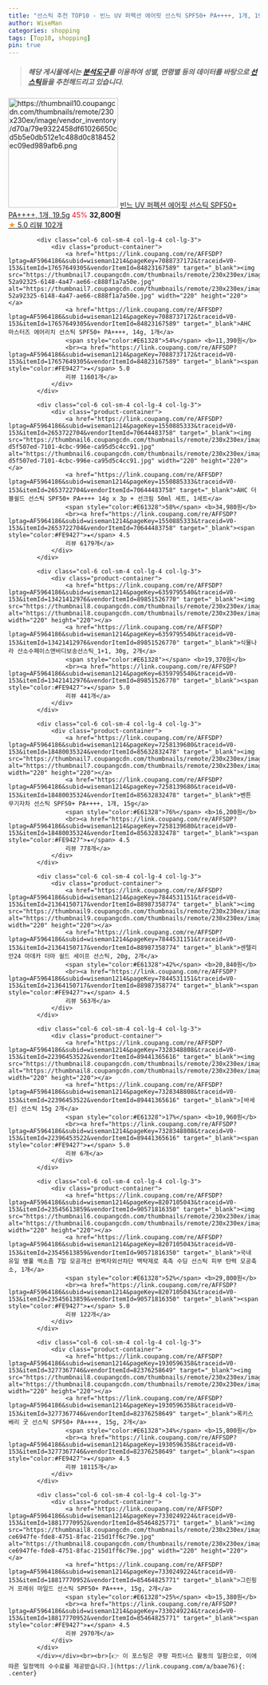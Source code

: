 ```yaml
---
title: "선스틱 추천 TOP10 - 빈느 UV 퍼펙션 에어핏 선스틱 SPF50+ PA++++, 1개, 19.5g"
author: WiseMan
categories: shopping
tags: [Top10, shopping]
pin: true
---
```


> ##### 해당 게시물에서는 [**분석도구**](https://itemscout.io/)를 이용하여 **성별**, **연령별** 등의 데이터를 바탕으로 [**선스틱**](https://link.coupang.com/a/baae76)들을 추천해드리고 있습니다.
<div class="container"><div class="row">
            <div class="col-6 col-sm-4 col-lg-4 col-lg-3">
                <div class="product-container">
                    <a href="https://link.coupang.com/re/AFFSDP?lptag=AF5964186&subid=wiseman1214&pageKey=8079315154&traceid=V0-153&itemId=22773412841&vendorItemId=89808488468" target="_blank"><img src="https://thumbnail10.coupangcdn.com/thumbnails/remote/230x230ex/image/vendor_inventory/d70a/79e9322458df61026650cd5b5e0db512e1c488d0c818452ec09ed989afb6.png" alt="https://thumbnail10.coupangcdn.com/thumbnails/remote/230x230ex/image/vendor_inventory/d70a/79e9322458df61026650cd5b5e0db512e1c488d0c818452ec09ed989afb6.png" width="220" height="220"></a>
                    <a href="https://link.coupang.com/re/AFFSDP?lptag=AF5964186&subid=wiseman1214&pageKey=8079315154&traceid=V0-153&itemId=22773412841&vendorItemId=89808488468" target="_blank">빈느 UV 퍼펙션 에어핏 선스틱 SPF50+ PA++++, 1개, 19.5g</a>
                    <span style="color:#E61328">45%</span> <b>32,800원</b>
                    <br><a href="https://link.coupang.com/re/AFFSDP?lptag=AF5964186&subid=wiseman1214&pageKey=8079315154&traceid=V0-153&itemId=22773412841&vendorItemId=89808488468" target="_blank"><span style="color:#FE9427">★</span> 5.0
                    리뷰 102개</a>
                </div>
            </div>
            
            <div class="col-6 col-sm-4 col-lg-4 col-lg-3">
                <div class="product-container">
                    <a href="https://link.coupang.com/re/AFFSDP?lptag=AF5964186&subid=wiseman1214&pageKey=7088737172&traceid=V0-153&itemId=17657649305&vendorItemId=84823167589" target="_blank"><img src="https://thumbnail7.coupangcdn.com/thumbnails/remote/230x230ex/image/retail/images/1173842603284835-52a92325-6148-4a47-ae66-c888f1a7a50e.jpg" alt="https://thumbnail7.coupangcdn.com/thumbnails/remote/230x230ex/image/retail/images/1173842603284835-52a92325-6148-4a47-ae66-c888f1a7a50e.jpg" width="220" height="220"></a>
                    <a href="https://link.coupang.com/re/AFFSDP?lptag=AF5964186&subid=wiseman1214&pageKey=7088737172&traceid=V0-153&itemId=17657649305&vendorItemId=84823167589" target="_blank">AHC 마스터즈 에어리치 선스틱 SPF50+ PA++++, 14g, 1개</a>
                    <span style="color:#E61328">54%</span> <b>11,390원</b>
                    <br><a href="https://link.coupang.com/re/AFFSDP?lptag=AF5964186&subid=wiseman1214&pageKey=7088737172&traceid=V0-153&itemId=17657649305&vendorItemId=84823167589" target="_blank"><span style="color:#FE9427">★</span> 5.0
                    리뷰 11601개</a>
                </div>
            </div>
            
            <div class="col-6 col-sm-4 col-lg-4 col-lg-3">
                <div class="product-container">
                    <a href="https://link.coupang.com/re/AFFSDP?lptag=AF5964186&subid=wiseman1214&pageKey=1550885333&traceid=V0-153&itemId=2653722704&vendorItemId=70644483758" target="_blank"><img src="https://thumbnail6.coupangcdn.com/thumbnails/remote/230x230ex/image/retail/images/4706636935525524-d5f507ed-7101-4cbc-996e-ca95d5c4cc91.jpg" alt="https://thumbnail6.coupangcdn.com/thumbnails/remote/230x230ex/image/retail/images/4706636935525524-d5f507ed-7101-4cbc-996e-ca95d5c4cc91.jpg" width="220" height="220"></a>
                    <a href="https://link.coupang.com/re/AFFSDP?lptag=AF5964186&subid=wiseman1214&pageKey=1550885333&traceid=V0-153&itemId=2653722704&vendorItemId=70644483758" target="_blank">AHC 더블쉴드 선스틱 SPF50+ PA++++ 14g x 3p + 선크림 50ml 세트, 1세트</a>
                    <span style="color:#E61328">58%</span> <b>34,980원</b>
                    <br><a href="https://link.coupang.com/re/AFFSDP?lptag=AF5964186&subid=wiseman1214&pageKey=1550885333&traceid=V0-153&itemId=2653722704&vendorItemId=70644483758" target="_blank"><span style="color:#FE9427">★</span> 4.5
                    리뷰 6179개</a>
                </div>
            </div>
            
            <div class="col-6 col-sm-4 col-lg-4 col-lg-3">
                <div class="product-container">
                    <a href="https://link.coupang.com/re/AFFSDP?lptag=AF5964186&subid=wiseman1214&pageKey=6359795540&traceid=V0-153&itemId=13421412976&vendorItemId=89851526770" target="_blank"><img src="https://thumbnail8.coupangcdn.com/thumbnails/remote/230x230ex/image/vendor_inventory/8357/cd408bdc253003fd122f20a086c4b2b2cab20908b6eecc82a64aac69447a.png" alt="https://thumbnail8.coupangcdn.com/thumbnails/remote/230x230ex/image/vendor_inventory/8357/cd408bdc253003fd122f20a086c4b2b2cab20908b6eecc82a64aac69447a.png" width="220" height="220"></a>
                    <a href="https://link.coupang.com/re/AFFSDP?lptag=AF5964186&subid=wiseman1214&pageKey=6359795540&traceid=V0-153&itemId=13421412976&vendorItemId=89851526770" target="_blank">식물나라 산소수페이스앤바디보송선스틱_1+1, 30g, 2개</a>
                    <span style="color:#E61328"></span> <b>19,370원</b>
                    <br><a href="https://link.coupang.com/re/AFFSDP?lptag=AF5964186&subid=wiseman1214&pageKey=6359795540&traceid=V0-153&itemId=13421412976&vendorItemId=89851526770" target="_blank"><span style="color:#FE9427">★</span> 5.0
                    리뷰 441개</a>
                </div>
            </div>
            
            <div class="col-6 col-sm-4 col-lg-4 col-lg-3">
                <div class="product-container">
                    <a href="https://link.coupang.com/re/AFFSDP?lptag=AF5964186&subid=wiseman1214&pageKey=7258139680&traceid=V0-153&itemId=18480035324&vendorItemId=85632832478" target="_blank"><img src="https://thumbnail7.coupangcdn.com/thumbnails/remote/230x230ex/image/vendor_inventory/7012/9752e63b98d2fb6d6428a4882d6ed18df0e3e184424542ca2951ed549fed.jpg" alt="https://thumbnail7.coupangcdn.com/thumbnails/remote/230x230ex/image/vendor_inventory/7012/9752e63b98d2fb6d6428a4882d6ed18df0e3e184424542ca2951ed549fed.jpg" width="220" height="220"></a>
                    <a href="https://link.coupang.com/re/AFFSDP?lptag=AF5964186&subid=wiseman1214&pageKey=7258139680&traceid=V0-153&itemId=18480035324&vendorItemId=85632832478" target="_blank">벤튼 무기자차 선스틱 SPF50+ PA++++, 1개, 15g</a>
                    <span style="color:#E61328">76%</span> <b>16,200원</b>
                    <br><a href="https://link.coupang.com/re/AFFSDP?lptag=AF5964186&subid=wiseman1214&pageKey=7258139680&traceid=V0-153&itemId=18480035324&vendorItemId=85632832478" target="_blank"><span style="color:#FE9427">★</span> 4.5
                    리뷰 778개</a>
                </div>
            </div>
            
            <div class="col-6 col-sm-4 col-lg-4 col-lg-3">
                <div class="product-container">
                    <a href="https://link.coupang.com/re/AFFSDP?lptag=AF5964186&subid=wiseman1214&pageKey=7844531151&traceid=V0-153&itemId=21364150717&vendorItemId=88987358774" target="_blank"><img src="https://thumbnail9.coupangcdn.com/thumbnails/remote/230x230ex/image/vendor_inventory/6bae/d02a06750e2eeb5e36c2a6904f4a5181fe7f73c753898190e63f4fc581c0.jpg" alt="https://thumbnail9.coupangcdn.com/thumbnails/remote/230x230ex/image/vendor_inventory/6bae/d02a06750e2eeb5e36c2a6904f4a5181fe7f73c753898190e63f4fc581c0.jpg" width="220" height="220"></a>
                    <a href="https://link.coupang.com/re/AFFSDP?lptag=AF5964186&subid=wiseman1214&pageKey=7844531151&traceid=V0-153&itemId=21364150717&vendorItemId=88987358774" target="_blank">센텔리안24 마데카 더마 쉴드 세이프 선스틱, 20g, 2개</a>
                    <span style="color:#E61328">42%</span> <b>20,840원</b>
                    <br><a href="https://link.coupang.com/re/AFFSDP?lptag=AF5964186&subid=wiseman1214&pageKey=7844531151&traceid=V0-153&itemId=21364150717&vendorItemId=88987358774" target="_blank"><span style="color:#FE9427">★</span> 4.5
                    리뷰 563개</a>
                </div>
            </div>
            
            <div class="col-6 col-sm-4 col-lg-4 col-lg-3">
                <div class="product-container">
                    <a href="https://link.coupang.com/re/AFFSDP?lptag=AF5964186&subid=wiseman1214&pageKey=7328348808&traceid=V0-153&itemId=22396453522&vendorItemId=89441365616" target="_blank"><img src="https://thumbnail8.coupangcdn.com/thumbnails/remote/230x230ex/image/vendor_inventory/45ba/0b8f514a028a2ceb7f878505451da57d743918a2014fbae204b663c8ed4e.jpg" alt="https://thumbnail8.coupangcdn.com/thumbnails/remote/230x230ex/image/vendor_inventory/45ba/0b8f514a028a2ceb7f878505451da57d743918a2014fbae204b663c8ed4e.jpg" width="220" height="220"></a>
                    <a href="https://link.coupang.com/re/AFFSDP?lptag=AF5964186&subid=wiseman1214&pageKey=7328348808&traceid=V0-153&itemId=22396453522&vendorItemId=89441365616" target="_blank">[바세린] 선스틱 15g 2개</a>
                    <span style="color:#E61328">17%</span> <b>10,960원</b>
                    <br><a href="https://link.coupang.com/re/AFFSDP?lptag=AF5964186&subid=wiseman1214&pageKey=7328348808&traceid=V0-153&itemId=22396453522&vendorItemId=89441365616" target="_blank"><span style="color:#FE9427">★</span> 5.0
                    리뷰 6개</a>
                </div>
            </div>
            
            <div class="col-6 col-sm-4 col-lg-4 col-lg-3">
                <div class="product-container">
                    <a href="https://link.coupang.com/re/AFFSDP?lptag=AF5964186&subid=wiseman1214&pageKey=8207105043&traceid=V0-153&itemId=23545613859&vendorItemId=90571816350" target="_blank"><img src="https://thumbnail6.coupangcdn.com/thumbnails/remote/230x230ex/image/vendor_inventory/b5e6/833d462a2e397cf37550007bf7732aa3e1d1323ba14bef636061ba459850.jpg" alt="https://thumbnail6.coupangcdn.com/thumbnails/remote/230x230ex/image/vendor_inventory/b5e6/833d462a2e397cf37550007bf7732aa3e1d1323ba14bef636061ba459850.jpg" width="220" height="220"></a>
                    <a href="https://link.coupang.com/re/AFFSDP?lptag=AF5964186&subid=wiseman1214&pageKey=8207105043&traceid=V0-153&itemId=23545613859&vendorItemId=90571816350" target="_blank">국내 유일 병풀 엑소좀 7일 모공개선 완벽자외선차단 백탁제로 촉촉 수딩 선스틱 피부 탄력 모공축소, 1개</a>
                    <span style="color:#E61328">52%</span> <b>29,800원</b>
                    <br><a href="https://link.coupang.com/re/AFFSDP?lptag=AF5964186&subid=wiseman1214&pageKey=8207105043&traceid=V0-153&itemId=23545613859&vendorItemId=90571816350" target="_blank"><span style="color:#FE9427">★</span> 5.0
                    리뷰 122개</a>
                </div>
            </div>
            
            <div class="col-6 col-sm-4 col-lg-4 col-lg-3">
                <div class="product-container">
                    <a href="https://link.coupang.com/re/AFFSDP?lptag=AF5964186&subid=wiseman1214&pageKey=1930596358&traceid=V0-153&itemId=3277367746&vendorItemId=82376258649" target="_blank"><img src="https://thumbnail8.coupangcdn.com/thumbnails/remote/230x230ex/image/vendor_inventory/2725/e3100c27f053d3710a3cc4a13129e6f7486f5945df5ac5f573b5b4f3baca.jpg" alt="https://thumbnail8.coupangcdn.com/thumbnails/remote/230x230ex/image/vendor_inventory/2725/e3100c27f053d3710a3cc4a13129e6f7486f5945df5ac5f573b5b4f3baca.jpg" width="220" height="220"></a>
                    <a href="https://link.coupang.com/re/AFFSDP?lptag=AF5964186&subid=wiseman1214&pageKey=1930596358&traceid=V0-153&itemId=3277367746&vendorItemId=82376258649" target="_blank">록키스 베리 굿 선스틱 SPF50+ PA++++, 15g, 2개</a>
                    <span style="color:#E61328">34%</span> <b>15,800원</b>
                    <br><a href="https://link.coupang.com/re/AFFSDP?lptag=AF5964186&subid=wiseman1214&pageKey=1930596358&traceid=V0-153&itemId=3277367746&vendorItemId=82376258649" target="_blank"><span style="color:#FE9427">★</span> 4.5
                    리뷰 18115개</a>
                </div>
            </div>
            
            <div class="col-6 col-sm-4 col-lg-4 col-lg-3">
                <div class="product-container">
                    <a href="https://link.coupang.com/re/AFFSDP?lptag=AF5964186&subid=wiseman1214&pageKey=7330249224&traceid=V0-153&itemId=18817770952&vendorItemId=85464825771" target="_blank"><img src="https://thumbnail8.coupangcdn.com/thumbnails/remote/230x230ex/image/retail/images/8655890638363322-ce6947fe-fde8-4751-8fac-215d1ff6c79e.jpg" alt="https://thumbnail8.coupangcdn.com/thumbnails/remote/230x230ex/image/retail/images/8655890638363322-ce6947fe-fde8-4751-8fac-215d1ff6c79e.jpg" width="220" height="220"></a>
                    <a href="https://link.coupang.com/re/AFFSDP?lptag=AF5964186&subid=wiseman1214&pageKey=7330249224&traceid=V0-153&itemId=18817770952&vendorItemId=85464825771" target="_blank">그린핑거 프레쉬 마일드 선스틱 SPF50+ PA++++, 15g, 2개</a>
                    <span style="color:#E61328">25%</span> <b>15,380원</b>
                    <br><a href="https://link.coupang.com/re/AFFSDP?lptag=AF5964186&subid=wiseman1214&pageKey=7330249224&traceid=V0-153&itemId=18817770952&vendorItemId=85464825771" target="_blank"><span style="color:#FE9427">★</span> 4.5
                    리뷰 2970개</a>
                </div>
            </div>
            </div></div><br><br>[👉 이 포스팅은 쿠팡 파트너스 활동의 일환으로, 이에 따른 일정액의 수수료를 제공받습니다.](https://link.coupang.com/a/baae76){: .center}